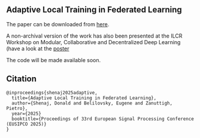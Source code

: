 ## Adaptive Local Training in Federated Learning

The paper can be downloaded from [here](https://medialab.dei.unipd.it/paper_data/ALT/AdaptiveLocalTraining.pdf).

A non-archival version of the work has also been presented at the ILCR Workshop on Modular, Collaborative and Decentralized Deep Learning (have a look at the [poster](https://medialab.dei.unipd.it/paper_data/ALT/poster.pdf)

The code will be made available soon.

## Citation

```
@inproceedings{shenaj2025adaptive,
  title={Adaptive Local Training in Federated Learning},
  author={Shenaj, Donald and Belilovsky, Eugene and Zanuttigh, Pietro},
  year={2025}
  booktitle={Proceedings of 33rd European Signal Processing Conference (EUSIPCO 2025)}
}
```
